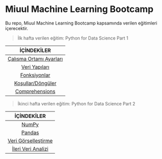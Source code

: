 # Miuul Machine Learning Bootcamp

Bu repo, Miuul Machine Learning Bootcamp kapsamında verilen eğitimleri içerecektir.

> İlk hafta verilen eğitim: Python for Data Science Part 1

<div align="center">

| <b>İÇİNDEKİLER</b> |
|:-------------:|
| [Çalışma Ortamı Ayarları](https://github.com/kgeckin/Miuul_MachineLearning_Bootcamp/tree/main/Python%20for%20Data%20Science/Python%20Initialization%20Configuration) |
| [Veri Yapıları](https://github.com/kgeckin/Miuul_MachineLearning_Bootcamp/tree/main/Python%20for%20Data%20Science/Data%20Structure)           |
| [Fonksiyonlar](https://github.com/kgeckin/Miuul_MachineLearning_Bootcamp/tree/main/Python%20for%20Data%20Science/Functions)            |
| [Koşullar/Döngüler](https://github.com/kgeckin/Miuul_MachineLearning_Bootcamp/tree/main/Python%20for%20Data%20Science/If-Else%20Statement)                |
| [Comprehensions](https://github.com/kgeckin/Miuul_MachineLearning_Bootcamp/tree/main/Python%20for%20Data%20Science/Comprehensions)          |
</div>

> İkinci hafta verilen eğitim: Python for Data Science Part 2

<div align="center">

| <b>İÇİNDEKİLER</b> |
|:-------------:|
| [NumPy](https://github.com/kgeckin/Miuul_MachineLearning_Bootcamp/tree/main/Python%20For%20Data%20Science%202/NumPy) |
| [Pandas](https://github.com/kgeckin/Miuul_MachineLearning_Bootcamp/tree/main/Python%20For%20Data%20Science%202/Pandas) |
| [Veri Görselleştirme]()            |
| [İleri Veri Analizi]()|
</div> 
